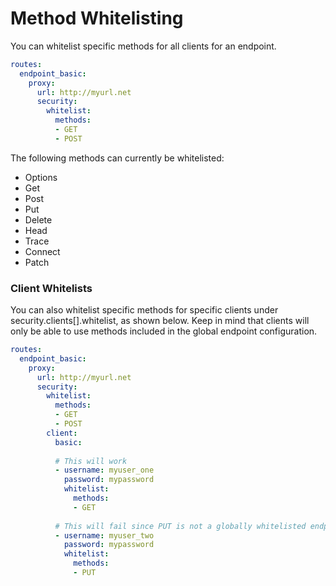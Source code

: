 # Method Whitelisting

You can whitelist specific methods for all clients for an endpoint.

```yaml
routes:
  endpoint_basic:
    proxy:
      url: http://myurl.net
      security:
        whitelist:
          methods:
          - GET
          - POST
```

The following methods can currently be whitelisted:

- Options
- Get
- Post
- Put
- Delete
- Head
- Trace
- Connect
- Patch


### Client Whitelists

You can also whitelist specific methods for specific clients under security.clients[].whitelist, as shown below. Keep in mind that clients will only be able to use methods included in the global endpoint configuration.

```yaml
routes:
  endpoint_basic:
    proxy:
      url: http://myurl.net
      security:
        whitelist:
          methods:
          - GET
          - POST
        client:
          basic:
          
          # This will work
          - username: myuser_one
            password: mypassword
            whitelist:
              methods:
              - GET
              
          # This will fail since PUT is not a globally whitelisted endpoint method
          - username: myuser_two
            password: mypassword
            whitelist:
              methods:
              - PUT
```

